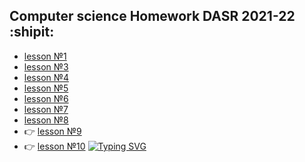 ## Computer science Homework DASR 2021-22 :shipit: 

- [lesson №1](https://github.com/serikov1/infa/tree/main/homework/H_W%201%20week)
- [lesson №3](https://github.com/serikov1/infa/tree/main/homework/H_W%203%20week)
- [lesson №4](https://github.com/serikov1/infa/tree/main/homework/H_W%204%20week)
- [lesson №5](https://github.com/serikov1/infa/tree/main/homework/H_W%205%20week)
- [lesson №6](https://github.com/serikov1/infa/tree/main/homework/H_W%206%20week)
- [lesson №7](https://github.com/serikov1/infa/tree/main/homework/H_W%207%20week)
- [lesson №8](https://github.com/serikov1/infa/tree/main/homework/H_W%208%20week)
-  :point_right: [lesson №9](https://github.com/serikov1/infa/tree/main/homework/H_W%209%20week)
-  :point_right: [lesson №10](https://github.com/serikov1/infa/tree/main/homework/H_W%209%20week) [![Typing SVG](https://readme-typing-svg.herokuapp.com?size=15&duration=2000&color=251CBA&height=30&lines=CHECK+THIS)](https://git.io/typing-svg)
